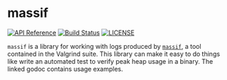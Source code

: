 # massif

[![API Reference](https://img.shields.io/badge/go.pkg.dev-reference-5272B4)](
https://pkg.go.dev/github.com/joshkunz/massif?tab=doc)
[![Build Status](https://travis-ci.org/joshkunz/massif.svg?branch=master)](
https://travis-ci.org/joshkunz/massif)
[![LICENSE](
https://img.shields.io/github/license/joshkunz/massif?color=informational)](
LICENSE)

`massif` is a library for working with logs produced by [`massif`](
https://valgrind.org/docs/manual/ms-manual.html), a tool contained in the
Valgrind suite. This library can make it easy to do things like write an
automated test to verify peak heap usage in a binary. The linked godoc contains
usage examples.